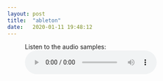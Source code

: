 ```yaml
---
layout: post
title:  "ableton"
date:   2020-01-11 19:48:12
---
```

<figure>
    <figcaption>Listen to the audio samples:</figcaption>
    <audio
        controls
    src="/Users/spencerlouis/Documents/Projects/GitHub/spoisseroux.github.io/local_content/song.mp3">
            Your browser does not support the
            <code>audio</code> element.
    </audio>
</figure>
